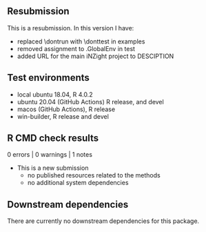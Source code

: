 ## Resubmission
This is a resubmission. In this version I have:
* replaced \dontrun with \donttest in examples
* removed assignment to .GlobalEnv in test
* added URL for the main iNZight project to DESCIPTION

## Test environments
* local ubuntu 18.04, R 4.0.2
* ubuntu 20.04 (GitHub Actions) R release, and devel
* macos (GitHub Actions), R release
* win-builder, R release and devel

## R CMD check results

0 errors | 0 warnings | 1 notes

* This is a new submission
  - no published resources related to the methods
  - no additional system dependencies

## Downstream dependencies

There are currently no downstream dependencies for this package.
